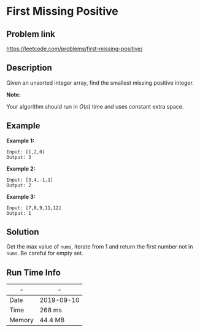 # First Missing Positive

## Problem link
https://leetcode.com/problems/first-missing-positive/

## Description
Given an unsorted integer array, find the smallest missing positive integer.


**Note:**

Your algorithm should run in *O*(*n*) time and uses constant extra space.

## Example
**Example 1:**

```
Input: [1,2,0]
Output: 3
```

**Example 2:**

```
Input: [3,4,-1,1]
Output: 2
```

**Example 3:**

```
Input: [7,8,9,11,12]
Output: 1
```

## Solution
Get the max value of `nums`, iterate from 1 and return the first number not in `nums`.
Be careful for empty set.

## Run Time Info

\- | \-
------------ | -------------
Date | 2019-09-10
Time | 268 ms
Memory | 44.4 MB	